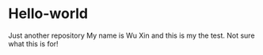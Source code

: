 # Hello-world
Just another repository
My name is Wu Xin and this is my the test. Not sure what this is for!
